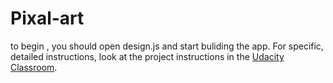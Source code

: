 # Pixal-art

to begin , you should open design.js and start buliding the app. 
For specific, detailed instructions, look at the project instructions in the [Udacity Classroom](https://classroom.udacity.com/me).
